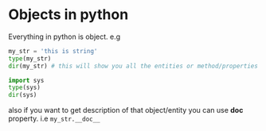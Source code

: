 # Objects in python

Everything in python is object. e.g

```python
my_str = 'this is string'
type(my_str)
dir(my_str) # this will show you all the entities or method/properties for that object

import sys
type(sys)
dir(sys)
```

also if you want to get description of that object/entity you can use __doc__ property. i.e
`my_str.__doc__`

